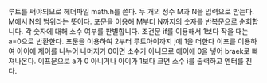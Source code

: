 루트를 써야되므로 헤더파일 math.h를 쓴다.
두 개의 정수 M과 N을 입력으로 받는다. M에서 N의 범위라는 뜻이다.
포문을 이용해 M부터 N까지의 숫자를 반복문으로 순회합니다.
각 숫자에 대해 소수 여부를 판별합니다.
조건문 if를 이용해서 1보다 작을 때는 a=0으로 반환한다.
포문을 이용하여 2부터 루트아이까지 j에 1을 더한다
이프를 이용하여 아이에 제이를 나누어 나머지가 0이면 소수가 아니므로 에이에 0을 넣어 braek로 빠져나온다.
이프문으로 a가 0 아니거나 아이가 1보다 크면 소수 i를 출력하고 엔터를 친다.